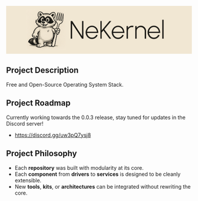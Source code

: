 ![Logo](../NEKERNEL_ORG.png)

## Project Description

Free and Open-Source Operating System Stack.

## Project Roadmap

Currently working towards the 0.0.3 release, stay tuned for updates in the Discord server!

- https://discord.gg/uw3pQ7ysj8

## Project Philosophy 

- Each **repository** was built with modularity at its core.  
- Each **component** from **drivers** to **services** is designed to be cleanly extensible.  
- New **tools**, **kits**, or **architectures** can be integrated without rewriting the core.
